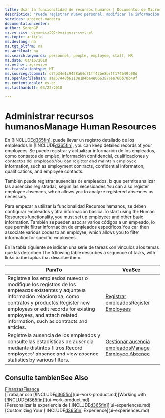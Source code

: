 ```yaml
---
title: Usar la funcionalidad de recursos humanos | Documentos de Microsoft
description: "Puede registrar nuevo personal, modificar la información del personal existente y registrar y analizar las ausencias."
services: project-madeira
documentationcenter: 
author: SorenGP
ms.service: dynamics365-business-central
ms.topic: article
ms.devlang: na
ms.tgt_pltfrm: na
ms.workload: na
ms.search.keywords: personnel, people, employee, staff, HR
ms.date: 03/16/2018
ms.author: sgroespe
ms.translationtype: HT
ms.sourcegitcommit: d7fb34e1c9428a64c71ff47be8bcff174649c00d
ms.openlocfilehash: aa857448b6110e184ba4e066387cea766b78b49f
ms.contentlocale: es-es
ms.lasthandoff: 03/22/2018

---
```

# <a name="manage-human-resources"></a><span data-ttu-id="18918-103">Administrar recursos humanos</span><span class="sxs-lookup"><span data-stu-id="18918-103">Manage Human Resources</span></span>
<span data-ttu-id="18918-104">En [!INCLUDE[d365fin](includes/d365fin_md.md)], puede llevar un registro detallado de los empleados.</span><span class="sxs-lookup"><span data-stu-id="18918-104">In [!INCLUDE[d365fin](includes/d365fin_md.md)], you can keep detailed records of your employees.</span></span> <span data-ttu-id="18918-105">Se puede registrar y actualizar información de los empleados, como contratos de empleo, información confidencial, cualificaciones y contactos del empleado.</span><span class="sxs-lookup"><span data-stu-id="18918-105">You can register and maintain employee information, such as employment contracts, confidential information, qualifications, and employee contacts.</span></span>

<span data-ttu-id="18918-106">También puede registrar ausencias de empleados, lo que permite analizar las ausencias registradas, según las necesidades.</span><span class="sxs-lookup"><span data-stu-id="18918-106">You can also register employee absences, which allows you to analyze registered absences as necessary.</span></span>

<span data-ttu-id="18918-107">Para empezar a utilizar la funcionalidad Recursos humanos, se deben configurar empleados y otra información básica.</span><span class="sxs-lookup"><span data-stu-id="18918-107">To start using the Human Resources functionality, you must set up employees and other basic information.</span></span> <span data-ttu-id="18918-108">También se pueden asociar varios códigos a un empleado, lo que permite filtrar información de empleados específicos.</span><span class="sxs-lookup"><span data-stu-id="18918-108">You can then associate various codes to an employee, which allows you to filter information for specific employees.</span></span>

<span data-ttu-id="18918-109">En la tabla siguiente se indican una serie de tareas con vínculos a los temas que las describen.</span><span class="sxs-lookup"><span data-stu-id="18918-109">The following table describes a sequence of tasks, with links to the topics that describe them.</span></span>

| <span data-ttu-id="18918-110">Para</span><span class="sxs-lookup"><span data-stu-id="18918-110">To</span></span> | <span data-ttu-id="18918-111">Vea</span><span class="sxs-lookup"><span data-stu-id="18918-111">See</span></span> |
| --- | --- |
| <span data-ttu-id="18918-112">Registre a los empleados nuevos o modifique los registros de los empleados existentes y adjunte la información relacionada, como contratos y productos.</span><span class="sxs-lookup"><span data-stu-id="18918-112">Register new employees or edit records for existing employees, and attach related information, such as contracts and articles.</span></span> |[<span data-ttu-id="18918-113">Registrar empleados</span><span class="sxs-lookup"><span data-stu-id="18918-113">Register Employees</span></span>](hr-how-register-employees.md) |
| <span data-ttu-id="18918-114">Registre la ausencia de los empleados y consulte las estadísticas de ausencia mediante distintos filtros.</span><span class="sxs-lookup"><span data-stu-id="18918-114">Record employees' absence and view absence statistics by various filters.</span></span> |[<span data-ttu-id="18918-115">Gestionar ausencia empleados</span><span class="sxs-lookup"><span data-stu-id="18918-115">Manage Employee Absence</span></span>](hr-how-manage-absence.md) |

## <a name="see-also"></a><span data-ttu-id="18918-116">Consulte también</span><span class="sxs-lookup"><span data-stu-id="18918-116">See Also</span></span>
[<span data-ttu-id="18918-117">Finanzas</span><span class="sxs-lookup"><span data-stu-id="18918-117">Finance</span></span>](finance.md)  
<span data-ttu-id="18918-118">[Trabajar con [!INCLUDE[d365fin](includes/d365fin_md.md)]](ui-work-product.md)</span><span class="sxs-lookup"><span data-stu-id="18918-118">[Working with [!INCLUDE[d365fin](includes/d365fin_md.md)]](ui-work-product.md)</span></span>  
<span data-ttu-id="18918-119">[Personalizar la experiencia de [!INCLUDE[d365fin](includes/d365fin_md.md)]](ui-experiences.md)</span><span class="sxs-lookup"><span data-stu-id="18918-119">[Customizing Your [!INCLUDE[d365fin](includes/d365fin_md.md)] Experience](ui-experiences.md)</span></span>        

